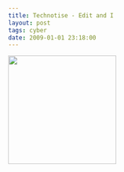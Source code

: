 ```yaml
---
title: Technotise - Edit and I
layout: post
tags: cyber
date: 2009-01-01 23:18:00
---
```

<img width="220" src="https://upload.wikimedia.org/wikipedia/en/thumb/3/36/TchnotiseEditAndI.jpg/220px-TchnotiseEditAndI.jpg" />
